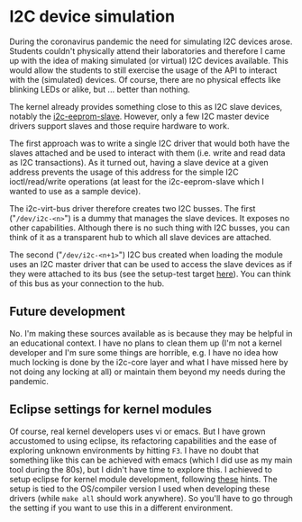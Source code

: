 # I2C device simulation

During the coronavirus pandemic the need for simulating I2C devices arose.
Students couldn't physically attend their laboratories and therefore I came
up with the idea of making simulated (or virtual) I2C devices available.
This would allow the students to still exercise the usage of the API
to interact with the (simulated) devices. Of course, there are no physical 
effects like blinking LEDs or alike, but ... better than nothing.

The kernel already provides something close to this as I2C slave devices,
notably the 
[i2c-eeprom-slave](https://github.com/torvalds/linux/blob/master/drivers/i2c/i2c-slave-eeprom.c). 
However, only a few I2C master device drivers support slaves and those
require hardware to work.

The first approach was to write a single I2C driver that would both 
have the slaves attached and be used to interact with them (i.e.
write and read data as I2C transactions). As it turned out, having
a slave device at a given address prevents the usage of this address
for the simple I2C ioctl/read/write operations (at least for the
i2c-eeprom-slave which I wanted to use as a sample device).

The i2c-virt-bus driver therefore creates two I2C busses. The first
("`/dev/i2c-<n>`") is a dummy that manages the slave devices. It exposes
no other capabilities. Although there is no such thing with I2C busses,
you can think of it as a transparent hub to which all slave devices are 
attached.

The second ("`/dev/i2c-<n+1>`") I2C bus created when loading the module
uses an I2C master driver that can be used to access the slave devices
as if they were attached to its bus (see the setup-test target 
[here](test/Makefile)). You can think of this bus as your connection
to the hub.

## Future development

No. I'm making these sources available as is because they may be helpful
in an educational context. I have no plans to clean them up
(I'm not a kernel developer and I'm sure some things are horrible, e.g.
I have no idea how much locking is done by the i2c-core layer and
what I have missed here by not doing any locking at all) or maintain
them beyond my needs during the pandemic.

## Eclipse settings for kernel modules

Of course, real kernel developers uses vi or emacs. But I have grown
accustomed to using eclipse, its refactoring capabilities and the
ease of exploring unknown environments by hitting `F3`. I have no doubt
that something like this can be achieved with emacs (which I did use
as my main tool during the 80s), but I didn't have time to explore this. 
I achieved to setup eclipse for kernel module development, following 
[these](https://wiki.eclipse.org/HowTo_use_the_CDT_to_navigate_Linux_kernel_source)
hints. The setup is tied to the OS/compiler version I used when developing
these drivers (while `make all` should work anywhere). So you'll have
to go through the setting if you want to use this in a different environment.